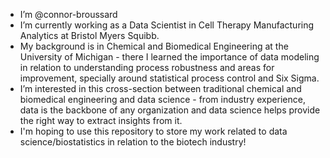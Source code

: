 - I’m @connor-broussard
- I’m currently working as a Data Scientist in Cell Therapy Manufacturing Analytics at Bristol Myers Squibb.
- My background is in Chemical and Biomedical Engineering at the University of Michigan - there I learned the importance of data modeling in relation to understanding process robustness and areas for improvement, specially around statistical process control and Six Sigma.
- I’m interested in this cross-section between traditional chemical and biomedical engineering and data science - from industry experience, data is the backbone of any organization and data science helps provide the right way to extract insights from it.
- I'm hoping to use this repository to store my work related to data science/biostatistics in relation to the biotech industry!


